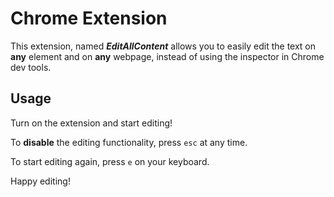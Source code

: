# Chrome Extension

This extension, named **_EditAllContent_** allows you to easily edit the text on **any** element and on **any** webpage, instead of using the inspector in Chrome dev tools.

## Usage
Turn on the extension and start editing!

To **disable** the editing functionality, press ```esc``` at any time.

To start editing again, press ```e``` on your keyboard.

Happy editing!